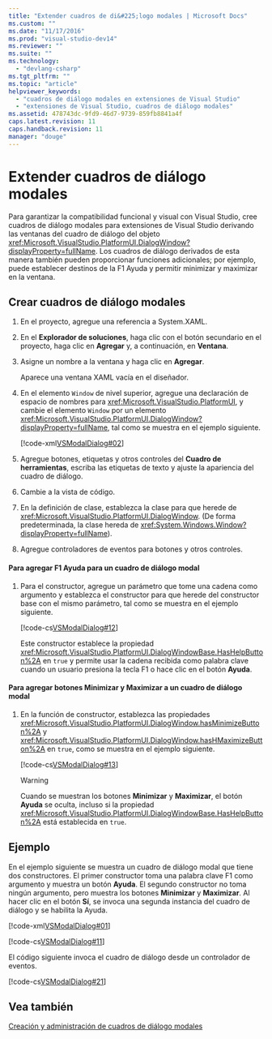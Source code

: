 ```yaml
---
title: "Extender cuadros de di&#225;logo modales | Microsoft Docs"
ms.custom: ""
ms.date: "11/17/2016"
ms.prod: "visual-studio-dev14"
ms.reviewer: ""
ms.suite: ""
ms.technology: 
  - "devlang-csharp"
ms.tgt_pltfrm: ""
ms.topic: "article"
helpviewer_keywords: 
  - "cuadros de diálogo modales en extensiones de Visual Studio"
  - "extensiones de Visual Studio, cuadros de diálogo modales"
ms.assetid: 478743dc-9fd9-46d7-9739-859fb8841a4f
caps.latest.revision: 11
caps.handback.revision: 11
manager: "douge"
---
```

# Extender cuadros de di&#225;logo modales
Para garantizar la compatibilidad funcional y visual con Visual Studio, cree cuadros de diálogo modales para extensiones de Visual Studio derivando las ventanas del cuadro de diálogo del objeto <xref:Microsoft.VisualStudio.PlatformUI.DialogWindow?displayProperty=fullName>. Los cuadros de diálogo derivados de esta manera también pueden proporcionar funciones adicionales; por ejemplo, puede establecer destinos de la F1 Ayuda y permitir minimizar y maximizar en la ventana.  
  
## Crear cuadros de diálogo modales  
  
1.  En el proyecto, agregue una referencia a System.XAML.  
  
2.  En el **Explorador de soluciones**, haga clic con el botón secundario en el proyecto, haga clic en **Agregar** y, a continuación, en **Ventana**.  
  
3.  Asigne un nombre a la ventana y haga clic en **Agregar**.  
  
     Aparece una ventana XAML vacía en el diseñador.  
  
4.  En el elemento `Window` de nivel superior, agregue una declaración de espacio de nombres para <xref:Microsoft.VisualStudio.PlatformUI>, y cambie el elemento `Window` por un elemento <xref:Microsoft.VisualStudio.PlatformUI.DialogWindow?displayProperty=fullName>, tal como se muestra en el ejemplo siguiente.  
  
     [!code-xml[VSModalDialog#02](../misc/codesnippet/Xaml/extending-modal-dialog-boxes_1.xaml)]  
  
5.  Agregue botones, etiquetas y otros controles del **Cuadro de herramientas**, escriba las etiquetas de texto y ajuste la apariencia del cuadro de diálogo.  
  
6.  Cambie a la vista de código.  
  
7.  En la definición de clase, establezca la clase para que herede de <xref:Microsoft.VisualStudio.PlatformUI.DialogWindow>. \(De forma predeterminada, la clase hereda de <xref:System.Windows.Window?displayProperty=fullName>\).  
  
8.  Agregue controladores de eventos para botones y otros controles.  
  
#### Para agregar F1 Ayuda para un cuadro de diálogo modal  
  
1.  Para el constructor, agregue un parámetro que tome una cadena como argumento y establezca el constructor para que herede del constructor base con el mismo parámetro, tal como se muestra en el ejemplo siguiente.  
  
     [!code-cs[VSModalDialog#12](../misc/codesnippet/CSharp/extending-modal-dialog-boxes_2.cs)]  
  
     Este constructor establece la propiedad <xref:Microsoft.VisualStudio.PlatformUI.DialogWindowBase.HasHelpButton%2A> en `true` y permite usar la cadena recibida como palabra clave cuando un usuario presiona la tecla F1 o hace clic en el botón **Ayuda**.  
  
#### Para agregar botones Minimizar y Maximizar a un cuadro de diálogo modal  
  
1.  En la función de constructor, establezca las propiedades <xref:Microsoft.VisualStudio.PlatformUI.DialogWindow.hasMinimizeButton%2A> y <xref:Microsoft.VisualStudio.PlatformUI.DialogWindow.hasHMaximizeButton%2A> en `true`, como se muestra en el ejemplo siguiente.  
  
     [!code-cs[VSModalDialog#13](../misc/codesnippet/CSharp/extending-modal-dialog-boxes_3.cs)]  
  
    > [!WARNING]
    >  Cuando se muestran los botones **Minimizar** y **Maximizar**, el botón **Ayuda** se oculta, incluso si la propiedad <xref:Microsoft.VisualStudio.PlatformUI.DialogWindowBase.HasHelpButton%2A> está establecida en `true`.  
  
## Ejemplo  
 En el ejemplo siguiente se muestra un cuadro de diálogo modal que tiene dos constructores. El primer constructor toma una palabra clave F1 como argumento y muestra un botón **Ayuda**. El segundo constructor no toma ningún argumento, pero muestra los botones **Minimizar** y **Maximizar**. Al hacer clic en el botón **Sí**, se invoca una segunda instancia del cuadro de diálogo y se habilita la Ayuda.  
  
 [!code-xml[VSModalDialog#01](../misc/codesnippet/Xaml/extending-modal-dialog-boxes_4.xaml)]  
  
 [!code-cs[VSModalDialog#11](../misc/codesnippet/CSharp/extending-modal-dialog-boxes_5.cs)]  
  
 El código siguiente invoca el cuadro de diálogo desde un controlador de eventos.  
  
 [!code-cs[VSModalDialog#21](../misc/codesnippet/CSharp/extending-modal-dialog-boxes_6.cs)]  
  
## Vea también  
 [Creación y administración de cuadros de diálogo modales](../Topic/Creating%20and%20Managing%20Modal%20Dialog%20Boxes.md)